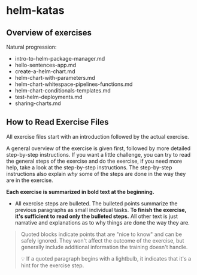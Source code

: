 # helm-katas

## Overview of exercises

Natural progression:

- intro-to-helm-package-manager.md
- hello-sentences-app.md
- create-a-helm-chart.md
- helm-chart-with-parameters.md
- helm-chart-whitespace-pipelines-functions.md
- helm-chart-conditionals-templates.md
- test-helm-deployments.md
- sharing-charts.md

## How to Read Exercise Files

All exercise files start with an introduction
followed by the actual exercise.

A general overview of the exercise is given first,
followed by more detailed step-by-step
instructions. If you want a little challenge, you
can try to read the general steps of the
exercise and do the exercise, if you need more help, take a look at
the step-by-step instructions. The step-by-step instructions also explain _why_
some of the steps are done in the way they are in the exercise.

**Each exercise is summarized in bold text at the
beginning.**

- All exercise steps are bulleted. The bulleted
  points summarize the previous paragraphs as
  small individual tasks. **To finish the
  exercise, it's sufficient to read only the
  bulleted steps.** All other text is just
  narrative and explanations as to why things are
  done the way they are.

> Quoted blocks indicate points that are "nice to know" and
> can be safely ignored. They won't affect the
> outcome of the exercise, but generally include
> additional information the training doesn't
> handle.
>
> :bulb: If a quoted paragraph begins with a
> lightbulb, it indicates that it's a hint for the
> exercise step.
